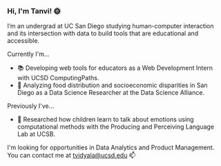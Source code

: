 ### Hi, I'm Tanvi! 🌞

I’m an undergrad at UC San Diego studying human-computer interaction and its intersection with data to build tools that are educational and accessible. 

Currently I'm...
- 📚 Developing web tools for educators as a Web Development Intern with UCSD ComputingPaths.
- 🍎 Analyzing food distribution and socioeconomic disparities in San Diego as a Data Science Researcher at the Data Science Alliance.
  
Previously I've...
- 💬 Researched how children learn to talk about emotions using computational methods with the Producing and Perceiving Language Lab at UCSB.

I'm looking for opportunities in Data Analytics and Product Management. You can contact me at tvidyala@ucsd.edu 📫 

